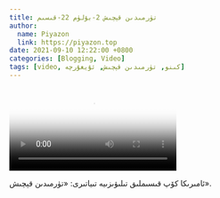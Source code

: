 ```yaml
---
title: تۈرمىدىن قېچىش 2-بۆلۈم 22-قىسىم
author:
  name: Piyazon
  link: https://piyazon.top
date: 2021-09-10 12:22:00 +0800
categories: [Blogging, Video]
tags: [video, كىنو, تۈرمىدىن قېچىش, ئۇيغۇرچە]
---
```


<style>
@import url(/assets/css/uyghur.css);
</style>

<video id="player" class="weixin_video" playsinline controls poster="https://gitlab.com/Alimjoo/cdn_img/-/raw/main/movie/pb/pb2.webp"
  wxv="wxv_2105314716762898433" src="">

  <track kind="captions" label="English&Chinese" src="https://piyazon.top/storage/assets/subtitles/pb/s02e22.vtt" srclang="en&zh-CN"   />
</video>

ئامىرىكا كۆپ قىسىملىق تىلىۋىزىيە تىياتىرى: «تۈرمىدىن قېچىش».
